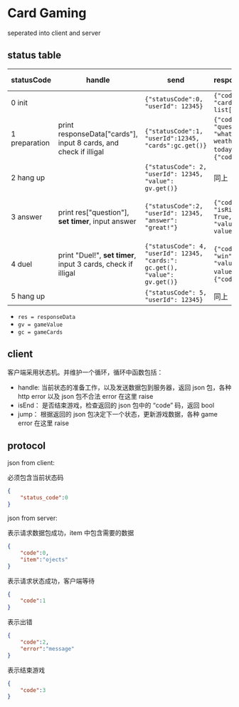 # Card Gaming

seperated into client and server

## status table

statusCode | handle | send | responseData | postprocess and jump
---|---|---|---|---
0 init |  | `{"statusCode":0, "userId": 12345}` | `{"code": 0, "cards": list[card]}` | if `"code"` is 0 -> 1, else error
1 preparation | print responseData["cards"],  input 8 cards, and check if illigal | `{"statusCode":1, "userId":12345, "cards":gc.get()}` |`{"code": 0, "question": "what's the weather today"}`, or `{"code": 1}`|if `"code"` is 2 -> 3, elif `code` is 1 -> 2, else error
2 hang up |  | `{"statusCode": 2, "userId": 12345, "value": gv.get()}` |同上|同上
3 answer | print res["question"], **set timer**, input answer | `{"statusCode":2, "userId": 12345, "answer": "great!"}` |`{"code": 0, "isRight": True, "value": value}`|if `"code"`is 0 -> print `"isRight"`, gv.set(`"value"`) -> 4, else -> error
4 duel | print "Duel!", **set timer**, input 3 cards, check if illigal | `{"statusCode": 4, "userId": 12345, "cards:": gc.get(), "value": gv.get()}` |`{"code": 0, "win": True, "value": value}`, or `{"code": 1}`|if `"code"`is 1 -> 5, elif `"code"` is 0 -> print `"win"`, gv.set(`"value"`), else -> error
5 hang up |  | `{"statusCode": 5, "userId": 12345}` |同上|同上

* `res = responseData`
* `gv = gameValue`
* `gc = gameCards`

## client
客户端采用状态机。并维护一个循环，循环中函数包括：
- handle: 当前状态的准备工作，以及发送数据包到服务器，返回 json 包，各种 http error 以及 json 包不合法 error 在这里 raise
- isEnd： 是否结束游戏，检查返回的 json 包中的 “code” 码，返回 bool
- jump： 根据返回的 json 包决定下一个状态，更新游戏数据，各种 game error 在这里 raise

## protocol

json from client:

必须包含当前状态码
```json
{
    "status_code":0
}
```

json from server:

表示请求数据包成功，item 中包含需要的数据
```json
{
    "code":0,
    "item":"ojects"
}
```

表示请求状态成功，客户端等待
```json
{
    "code":1
}
```

表示出错
```json
{
    "code":2,
    "error":"message"
}
```

表示结束游戏
```json
{
    "code":3
}
```